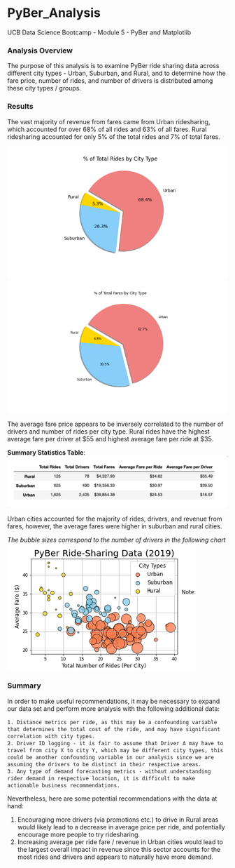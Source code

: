 # PyBer_Analysis
UCB Data Science Bootcamp - Module 5 - PyBer and Matplotlib

### Analysis Overview

The purpose of this analysis is to examine PyBer ride sharing data across different city types - Urban, Suburban, and Rural, and to determine how the fare price, number of rides, and number of drivers is 
distributed among these city types / groups.

### Results

The vast majority of revenue from fares came from Urban ridesharing, which accounted for over 68% of all rides and 63% of all fares. Rural ridesharing accounted for only 5% of the total rides and 7% of total fares.

![Ride % Pie Chart](https://raw.githubusercontent.com/Dreski9000/PyBer_Analysis/main/analysis/Fig6.png)
![Fare % Pie Chart](https://raw.githubusercontent.com/Dreski9000/PyBer_Analysis/main/analysis/Fig5.png)

The average fare price appears to be inversely correlated to the number of drivers and number of rides per city type. Rural rides have the highest average fare per driver at $55 and highest average fare per ride at $35.

**Summary Statistics Table**:
![Summary Table](https://raw.githubusercontent.com/Dreski9000/PyBer_Analysis/main/analysis/pyber_summary_df.png)

Urban cities accounted for the majority of rides, drivers, and revenue from fares, however, the average fares were higher in suburban and rural cities.

*The bubble sizes correspond to the number of drivers in the following chart*
![Bubble Chart](https://raw.githubusercontent.com/Dreski9000/PyBer_Analysis/main/analysis/Fig1.png)

### Summary

In order to make useful recommendations, it may be necessary to expand our data set and perform more analysis with the following additional data:

    1. Distance metrics per ride, as this may be a confounding variable that determines the total cost of the ride, and may have significant correlation with city types.
    2. Driver ID logging - it is fair to assume that Driver A may have to travel from city X to city Y, which may be different city types, this could be another confounding variable in our analysis since we are assuming the drivers to be distinct in their respective areas.
    3. Any type of demand forecasting metrics - without understanding rider demand in respective location, it is difficult to make actionable business recommendations.

Nevertheless, here are some potential recommendations with the data at hand:
   
   1. Encouraging more drivers (via promotions etc.) to drive in Rural areas would likely lead to a decrease in average price per ride, and potentially encourage more people to try ridesharing.
   2.  Increasing average per ride fare / revenue in Urban cities would lead to the largest overall impact in revenue since this sector accounts for the most rides and drivers and appears to naturally have more demand.
